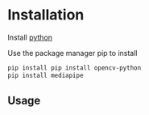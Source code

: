 # Installation
Install [python](https://www.python.org/ftp/python/3.11.2/python-3.11.2-amd64.exe) 

Use the package manager pip to install
```bash
pip install pip install opencv-python
pip install mediapipe
```
## Usage

